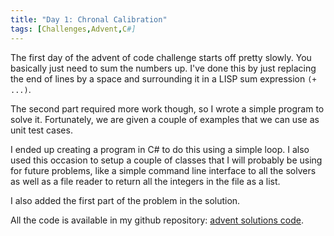 ```yaml
---
title: "Day 1: Chronal Calibration"
tags: [Challenges,Advent,C#]
---
```

The first day of the advent of code challenge starts off pretty slowly. You basically just need to sum the numbers up. I've done this by just replacing the end of lines by a space and surrounding it in a LISP sum expression ```(+ ...)```.

The second part required more work though, so I wrote a simple program to solve it. Fortunately, we are given a couple of examples that we can use as unit test cases.

I ended up creating a program in C# to do this using a simple loop. I also used this occasion to setup a couple of classes that I will probably be using for future problems, like a simple command line interface to all the solvers as well as a file reader to return all the integers in the file as a list.

I also added the first part of the problem in the solution.

All the code is available in my github repository: [advent solutions code](https://github.com/lavoiecsh/lavoiecsh.github.io/tree/master/code/advent2018).

